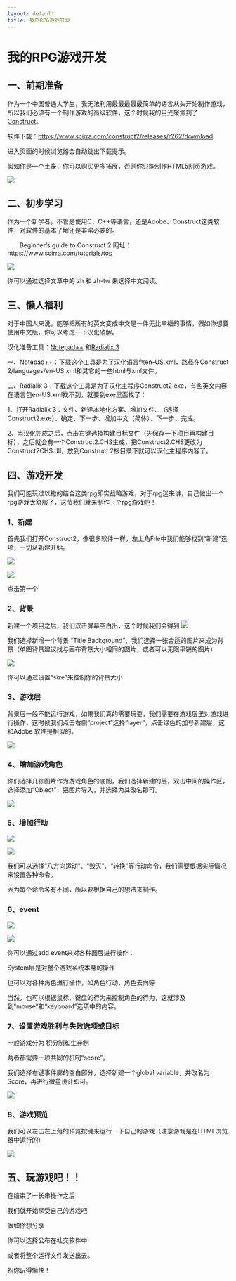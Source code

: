 ```yaml
---
layout: default
title: 我的RPG游戏开发
---
```


# 我的RPG游戏开发

## 一、前期准备

作为一个中国普通大学生，我无法利用最最最最最简单的语言从头开始制作游戏，所以我们必须有一个制作游戏的高级软件，这个时候我的目光聚焦到了[Construct](https://www.scirra.com/construct2)。

软件下载：https://www.scirra.com/construct2/releases/r262/download

进入页面的时候浏览器会自动跳出下载提示。

假如你是一个土豪，你可以购买更多拓展，否则你只能制作HTML5网页游戏。

![](https://wx3.sinaimg.cn/mw690/a093d017gy1fvx4o3dubgj20m70k0h33.jpg)

## 二、初步学习

作为一个新学者，不管是使用C、C++等语言，还是Adobe、Construct这类软件，对软件的基本了解还是非常必要的。

  Beginner’s guide to Construct 2 网址：https://www.scirra.com/tutorials/top

![](https://wx1.sinaimg.cn/thumb180/a093d017gy1fvx4uozamij20ua0budsx.jpg)

你可以通过选择文章中的 zh 和 zh-tw 来选择中文阅读。

## 三、懒人福利

对于中国人来说，能够把所有的英文变成中文是一件无比幸福的事情，假如你想要使用中文版，你可以考虑一下汉化破解。

汉化准备工具：[Notepad++](https://notepad-plus-plus.org/
) 和[Radialix 3](www.pc0359.cn/downinfo/43558.html
)

一、Notepad++：下载这个工具是为了汉化语言包en-US.xml，路径在Construct 2/languages/en-US.xml和其它的一些html与xml文件。

二、Radialix 3：下载这个工具是为了汉化主程序Construct2.exe，有些英文内容在语言包en-US.xml找不到，就要到exe里面找了：

1、打开Radialix 3：文件、新建本地化方案、增加文件…（选择Construct2.exe）、确定、下一步、增加中文（简体）、下一步、完成。

2、当汉化完成之后，点击右键选择构建目标文件（先保存一下项目再构建目标），之后就会有一个Construct2.CHS生成，把Construct2.CHS更改为Construct2CHS.dll，放到Construct 2根目录下就可以汉化主程序内容了。

## 四、游戏开发

我们可能玩过以撒的结合这类rpg即实战略游戏，对于rpg迷来讲，自己做出一个rpg游戏太舒服了，这节我们就来制作一个rpg游戏吧！

### 1、新建

首先我们打开Construct2，像很多软件一样，左上角File中我们能够找到“新建”选项，一切从新建开始。

![](https://www.scirra.com/images/articles/filenew.png)

![](https://www.scirra.com/images/articles/newprojdialog65.png)

点击第一个

### 2、背景

新建一个项目之后，我们双击屏幕空白出，这个时候我们会得到 ![](https://www.scirra.com/images/articles/insertobject.png)

我们选择新增一个背景 “Title Background”，我们选择一张合适的图片来成为背景（单图背景建议找与画布背景大小相同的图片，或者可以无限平铺的图片）

![](https://www.scirra.com/images/articles/tiledproperties.png)

你可以通过设置“size”来控制你的背景大小

### 3、游戏层

背景层一般不能运行游戏，如果我们真的需要玩耍，我们需要在游戏层里对游戏进行操作，这时候我们点击右侧“project”选择“layer”，点击绿色的加号新建层，这和Adobe 软件是相似的。

![](https://www.scirra.com/images/articles/layersbar.png)

### 4、增加游戏角色

你们选择几张图片作为游戏角色的底图，我们选择新建的层，双击中间的操作区，选择添加“Object”，把图片导入，并选择为其改名即可。

![](https://www.scirra.com/images/articles/objectname.png)

### 5、增加行动

![](https://www.scirra.com/images/articles/openbehaviors.png)

![](https://www.scirra.com/images/articles/add8dir.png)

我们可以选择“八方向运动”、“毁灭”、“转换"等行动命令，我们需要根据实际情况来设置各种命令。

因为每个命令各有不同，所以要根据自己的想法来制作。

### 6、event 

![](https://www.scirra.com/images/articles/alwayslookatmouse.png)

![](https://www.scirra.com/images/articles/newevent_2.png)

你可以通过add event来对各种图层进行操作：

System层是对整个游戏系统本身的操作

也可以对各种角色进行操作，如角色行动、角色去向等

当然，也可以根据鼠标、键盘的行为来控制角色的行为，这就涉及到“mouse”和“keyboard”选项中的内容。

### 7、设置游戏胜利与失败选项或目标

一般游戏分为 积分制和生存制

两者都需要一项共同的机制“score”。

我们选择右键事件廊的空白部分，选择新建一个global variable，并改名为Score，再进行微量设计即可。

![](https://www.scirra.com/images/articles/addglobal.png)

### 8、游戏预览

我们可以左击左上角的预览按键来运行一下自己的游戏（注意游戏是在HTML浏览器中运行的）

![](https://www.scirra.com/images/articles/runbutton.png)

## 五、玩游戏吧！！

在结束了一长串操作之后

我们就开始享受自己的游戏吧

假如你想分享

你可以选择公布在社交软件中

或者将整个运行文件发送出去。

祝你玩得愉快！
